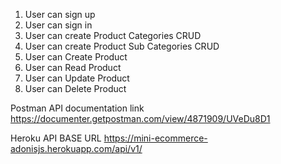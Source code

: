 
1. User can sign up 
2. User can sign in 
3. User can create Product Categories CRUD 
4. User can create Product Sub Categories CRUD 
5. User can Create Product 
6. User can Read Product 
7. User can Update Product 
8. User can Delete Product 


Postman API documentation link https://documenter.getpostman.com/view/4871909/UVeDu8D1

Heroku API BASE URL  https://mini-ecommerce-adonisjs.herokuapp.com/api/v1/
